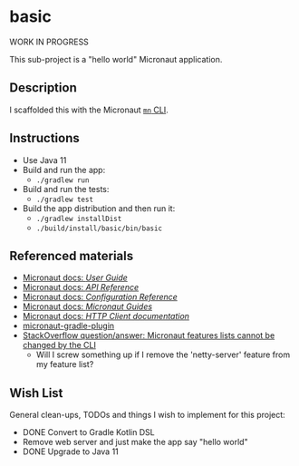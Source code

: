 # basic

WORK IN PROGRESS

This sub-project is a "hello world" Micronaut application.

## Description

I scaffolded this with the Micronaut [`mn` CLI](https://docs.micronaut.io/latest/guide/index.html#buildCLI).

## Instructions

* Use Java 11
* Build and run the app:
  * `./gradlew run`
* Build and run the tests:
  * `./gradlew test`
* Build the app distribution and then run it:
  * `./gradlew installDist`
  * `./build/install/basic/bin/basic` 

## Referenced materials

* [Micronaut docs: *User Guide*](https://docs.micronaut.io/2.3.0/guide/index.html)
* [Micronaut docs: *API Reference*](https://docs.micronaut.io/2.3.0/api/index.html)
* [Micronaut docs: *Configuration Reference*](https://docs.micronaut.io/2.3.0/guide/configurationreference.html)
* [Micronaut docs: *Micronaut Guides*](https://guides.micronaut.io/index.html)
* [Micronaut docs: *HTTP Client documentation*](https://docs.micronaut.io/latest/guide/index.html#httpClient)
* [micronaut-gradle-plugin](https://github.com/micronaut-projects/micronaut-gradle-plugin)
* [StackOverflow question/answer: Micronaut features lists cannot be changed by the CLI](https://stackoverflow.com/q/53116799)
  * Will I screw something up if I remove the 'netty-server' feature from my feature list? 

## Wish List

General clean-ups, TODOs and things I wish to implement for this project:

* DONE Convert to Gradle Kotlin DSL
* Remove web server and just make the app say "hello world"
* DONE Upgrade to Java 11
